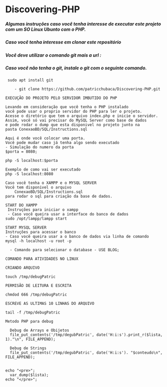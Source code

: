 

# Discovering-PHP
##### Algumas instruções caso você tenha interesse de executar este projeto com um SO Linux Ubunto com o PHP. 

##### Caso você tenha interesse em clonar este repositório
##### Você deve utilizar o comando git mais a url :
##### Caso você não tenha o git, instale o git com o seguinte comando. 
 
 	 sudo apt install git

    	- git clone https://github.com/patricchubaca/Discovering-PHP.git 

	EXECUÇÃO DO PROJETO PELO SERVIDOR IMBUTIDO DO PHP 

	Levando em consideração que você tenha o PHP instalado 
	você pode usar o proprio servidor do PHP para ler o projeto.
	Acesse o diretório que tem o arquivo index.php e inicie o servidor.
	Assim, você só vai precisar do MySQL Server como base de dados
	e pode rodar o dump que esta disponivel no projeto junto na
	pasta ConexaoBD/SQL/Instructions.sql
	
	Aqui é onde você colocar uma porta.
	Você pode mudar caso já tenha algo sendo executado 
	- Simulação do numero da porta
	$porta = 8080;
	  
	php -S localhost:$porta 	
	  
	Exemplo de como vai ser executado
    php -S localhost:8080	
	    
    Caso você tenha o XAMPP e o MYSQL SERVER  
	Você tem disponivel o arquivo 	
		ConexaoBD/SQL/Instructions.sql 
	para rodar o sql para criação da base de dados.

	START DO XAMPP 
	 Instruções para iniciar o xampp
	 - Caso você queira usar a interface do banco de dados
	sudo /opt/lampp/lampp start
	
	START MYSQL SERVER 
    Instruções para acessar o banco
	- Caso você queira usar a o banco de dados via linha de comando
	mysql -h localhost -u root -p

	  - Comando para selecionar o database - USE BLOG;

    COMANDO PARA ATIVIDADES NO LINUX  

    CRIANDO ARQUIVO 
	
	touch /tmp/debugPatric
	
	PERMISÃO DE LEITURA E ESCRITA

	chmdod 666 /tmp/debugPatric

	ESCREVE AS ULTIMAS 10 LINHAS DO ARQUIVO 

	tail -f /tmp/debugPatric

	Metodo PHP para debug 
	
	  Debug de Arrays e Obijetos 
	  file_put_contents('/tmp/degubPatric', date('H:i:s').print_r($lista, 1)."\n", FILE_APPEND);
	  
	  Debug de Strings 			
	  file_put_contents('/tmp/degubPatric', date('H:i:s'). "$conteudo\n", FILE_APPEND);


	echo "<pre>";
	  var_dump($lista);
	echo "</pre>";


